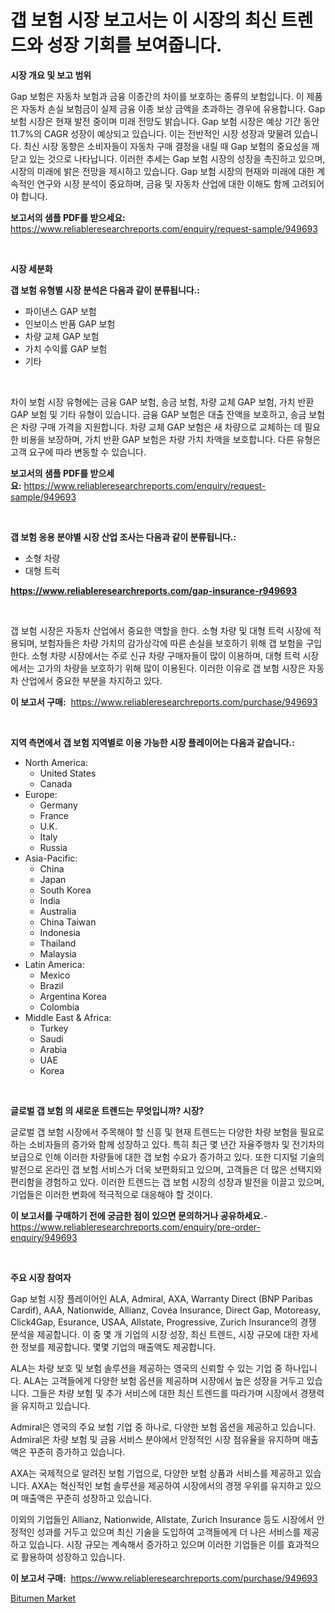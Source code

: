 <p><h1>갭 보험 시장 보고서는 이 시장의 최신 트렌드와 성장 기회를 보여줍니다.</h1></p><p><strong>시장 개요 및 보고 범위</strong></p>
<p><p>Gap 보험은 자동차 보험과 금융 이종간의 차이를 보호하는 종류의 보험입니다. 이 제품은 자동차 손실 보험금이 실제 금융 이종 보상 금액을 초과하는 경우에 유용합니다. Gap 보험 시장은 현재 발전 중이며 미래 전망도 밝습니다. Gap 보험 시장은 예상 기간 동안 11.7%의 CAGR 성장이 예상되고 있습니다. 이는 전반적인 시장 성장과 맞물려 있습니다. 최신 시장 동향은 소비자들이 자동차 구매 결정을 내릴 때 Gap 보험의 중요성을 깨닫고 있는 것으로 나타납니다. 이러한 추세는 Gap 보험 시장의 성장을 촉진하고 있으며, 시장의 미래에 밝은 전망을 제시하고 있습니다. Gap 보험 시장의 현재와 미래에 대한 계속적인 연구와 시장 분석이 중요하며, 금융 및 자동차 산업에 대한 이해도 함께 고려되어야 합니다.</p></p>
<p><strong>보고서의 샘플 PDF를 받으세요:</strong> <a href="https://www.reliableresearchreports.com/enquiry/request-sample/949693">https://www.reliableresearchreports.com/enquiry/request-sample/949693</a></p>
<p>&nbsp;</p>
<p><strong>시장 세분화</strong></p>
<p><strong>갭 보험 유형별 시장 분석은 다음과 같이 분류됩니다.:</strong></p>
<p><ul><li>파이낸스 GAP 보험</li><li>인보이스 반품 GAP 보험</li><li>차량 교체 GAP 보험</li><li>가치 수익률 GAP 보험</li><li>기타</li></ul></p>
<p>&nbsp;</p>
<p><p>차이 보험 시장 유형에는 금융 GAP 보험, 송금 보험, 차량 교체 GAP 보험, 가치 반환 GAP 보험 및 기타 유형이 있습니다. 금융 GAP 보험은 대출 잔액을 보호하고, 송금 보험은 차량 구매 가격을 지원합니다. 차량 교체 GAP 보험은 새 차량으로 교체하는 데 필요한 비용을 보장하며, 가치 반환 GAP 보험은 차량 가치 차액을 보호합니다. 다른 유형은 고객 요구에 따라 변동할 수 있습니다.</p></p>
<p><strong>보고서의 샘플 PDF를 받으세요:</strong>&nbsp;<a href="https://www.reliableresearchreports.com/enquiry/request-sample/949693">https://www.reliableresearchreports.com/enquiry/request-sample/949693</a></p>
<p>&nbsp;</p>
<p><strong> 갭 보험 응용 분야별 시장 산업 조사는 다음과 같이 분류됩니다.:</strong></p>
<p><ul><li>소형 차량</li><li>대형 트럭</li></ul></p>
<p><strong><a href="https://www.reliableresearchreports.com/gap-insurance-r949693">https://www.reliableresearchreports.com/gap-insurance-r949693</a></strong></p>
<p>&nbsp;</p>
<p><p>갭 보험 시장은 자동차 산업에서 중요한 역할을 한다. 소형 차량 및 대형 트럭 시장에 적용되며, 보험자들은 차량 가치의 감가상각에 따른 손실을 보호하기 위해 갭 보험을 구입한다. 소형 차량 시장에서는 주로 신규 차량 구매자들이 많이 이용하며, 대형 트럭 시장에서는 고가의 차량을 보호하기 위해 많이 이용된다. 이러한 이유로 갭 보험 시장은 자동차 산업에서 중요한 부분을 차지하고 있다.</p></p>
<p><strong>이 보고서 구매:</strong>&nbsp; <a href="https://www.reliableresearchreports.com/purchase/949693">https://www.reliableresearchreports.com/purchase/949693</a></p>
<p>&nbsp;</p>
<p><strong>지역 측면에서 갭 보험 지역별로 이용 가능한 시장 플레이어는 다음과 같습니다.:</strong></p>
<p><ul>
    <li>
        North America:
        <ul>
            <li>United States</li>
            <li>Canada</li>
        </ul>
    </li>
    <li>
        Europe:
        <ul>
            <li>Germany</li>
            <li>France</li>
            <li>U.K.</li>
            <li>Italy</li>
            <li>Russia</li>
        </ul>
    </li>
    <li>
        Asia-Pacific:
        <ul>
            <li>China</li>
            <li>Japan</li>
            <li>South Korea</li>
            <li>India</li>
            <li>Australia</li>
            <li>China Taiwan</li>
            <li>Indonesia</li>
            <li>Thailand</li>
            <li>Malaysia</li>
        </ul>
    </li>
    <li>
        Latin America:
        <ul>
            <li>Mexico</li>
            <li>Brazil</li>
            <li>Argentina Korea</li>
            <li>Colombia</li>
        </ul>
    </li>
    <li>
        Middle East & Africa:
        <ul>
            <li>Turkey</li>
            <li>Saudi</li>
            <li>Arabia</li>
            <li>UAE</li>
            <li>Korea</li>
        </ul>
    </li>
    </ul></p>
<p>&nbsp;</p>
<p><strong>글로벌 갭 보험 의 새로운 트렌드는 무엇입니까? 시장?</strong></p>
<p><p>글로벌 갭 보험 시장에서 주목해야 할 신흥 및 현재 트렌드는 다양한 차량 보험을 필요로 하는 소비자들의 증가와 함께 성장하고 있다. 특히 최근 몇 년간 자율주행차 및 전기차의 보급으로 인해 이러한 차량들에 대한 갭 보험 수요가 증가하고 있다. 또한 디지털 기술의 발전으로 온라인 갭 보험 서비스가 더욱 보편화되고 있으며, 고객들은 더 많은 선택지와 편리함을 경험하고 있다. 이러한 트렌드는 갭 보험 시장의 성장과 발전을 이끌고 있으며, 기업들은 이러한 변화에 적극적으로 대응해야 할 것이다.</p></p>
<p><strong>이 보고서를 구매하기 전에 궁금한 점이 있으면 문의하거나 공유하세요.</strong>- <a href="https://www.reliableresearchreports.com/enquiry/pre-order-enquiry/949693">https://www.reliableresearchreports.com/enquiry/pre-order-enquiry/949693</a></p>
<p>&nbsp;</p>
<p><strong>주요 시장 참여자</strong></p>
<p><p>Gap 보험 시장 플레이어인 ALA, Admiral, AXA, Warranty Direct (BNP Paribas Cardif), AAA, Nationwide, Allianz, Covéa Insurance, Direct Gap, Motoreasy, Click4Gap, Esurance, USAA, Allstate, Progressive, Zurich Insurance의 경쟁 분석을 제공합니다. 이 중 몇 개 기업의 시장 성장, 최신 트렌드, 시장 규모에 대한 자세한 정보를 제공합니다. 몇몇 기업의 매출액도 제공합니다.</p><p>ALA는 차량 보호 및 보험 솔루션을 제공하는 영국의 신뢰할 수 있는 기업 중 하나입니다. ALA는 고객들에게 다양한 보험 옵션을 제공하며 시장에서 높은 성장을 거두고 있습니다. 그들은 차량 보험 및 추가 서비스에 대한 최신 트렌드를 따라가며 시장에서 경쟁력을 유지하고 있습니다.</p><p>Admiral은 영국의 주요 보험 기업 중 하나로, 다양한 보험 옵션을 제공하고 있습니다. Admiral은 차량 보험 및 금융 서비스 분야에서 안정적인 시장 점유율을 유지하며 매출액은 꾸준히 증가하고 있습니다.</p><p>AXA는 국제적으로 알려진 보험 기업으로, 다양한 보험 상품과 서비스를 제공하고 있습니다. AXA는 혁신적인 보험 솔루션을 제공하여 시장에서의 경쟁 우위를 유지하고 있으며 매출액은 꾸준히 성장하고 있습니다.</p><p>이외의 기업들인 Allianz, Nationwide, Allstate, Zurich Insurance 등도 시장에서 안정적인 성과를 거두고 있으며 최신 기술을 도입하여 고객들에게 더 나은 서비스를 제공하고 있습니다. 시장 규모는 계속해서 증가하고 있으며 이러한 기업들은 이를 효과적으로 활용하여 성장하고 있습니다.</p></p>
<p><strong>이 보고서 구매:</strong>&nbsp;&nbsp;<a href="https://www.reliableresearchreports.com/purchase/949693">https://www.reliableresearchreports.com/purchase/949693</a></p>
<p><p><a href="https://five-trouble-98a.notion.site/Bitumen-Market-with-the-goal-of-estimating-the-market-size-and-future-growth-potential-of-various-ma-e24469c346bd4245aa3a78d0732fed37">Bitumen Market</a></p></p>